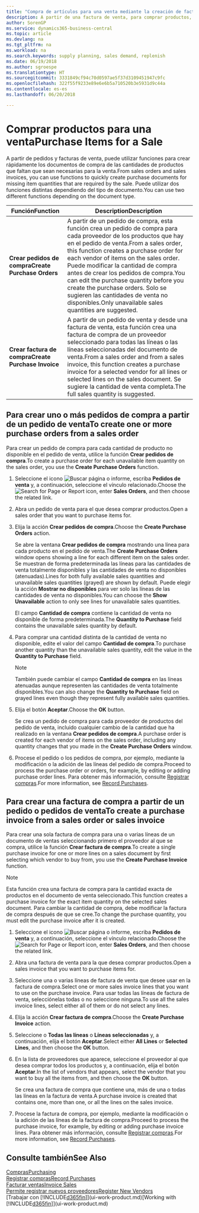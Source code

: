 ```yaml
---
title: "Compra de artículos para una venta mediante la creación de facturas de compra | Documentos de Microsoft"
description: A partir de una factura de venta, para comprar productos, puede crear una factura de compra de un proveedor.
author: SorenGP
ms.service: dynamics365-business-central
ms.topic: article
ms.devlang: na
ms.tgt_pltfrm: na
ms.workload: na
ms.search.keywords: supply planning, sales demand, replenish
ms.date: 06/19/2018
ms.author: sgroespe
ms.translationtype: HT
ms.sourcegitcommit: 3331849cf94c70d0597ae5f37d3109451947c9fc
ms.openlocfilehash: 322f55f9233e89e6e6b5a710520b3e5931d9c44a
ms.contentlocale: es-es
ms.lasthandoff: 06/20/2018

---
```

# <a name="purchase-items-for-a-sale"></a><span data-ttu-id="32363-103">Comprar productos para una venta</span><span class="sxs-lookup"><span data-stu-id="32363-103">Purchase Items for a Sale</span></span>
<span data-ttu-id="32363-104">A partir de pedidos y facturas de venta, puede utilizar funciones para crear rápidamente los documentos de compra de las cantidades de productos que faltan que sean necesarias para la venta.</span><span class="sxs-lookup"><span data-stu-id="32363-104">From sales orders and sales invoices, you can use functions to quickly create purchase documents for missing item quantities that are required by the sale.</span></span> <span data-ttu-id="32363-105">Puede utilizar dos funciones distintas dependiendo del tipo de documento.</span><span class="sxs-lookup"><span data-stu-id="32363-105">You can use two different functions depending on the document type.</span></span>  

|<span data-ttu-id="32363-106">Función</span><span class="sxs-lookup"><span data-stu-id="32363-106">Function</span></span>|<span data-ttu-id="32363-107">Description</span><span class="sxs-lookup"><span data-stu-id="32363-107">Description</span></span>|
|--------|-----------|
|<span data-ttu-id="32363-108">**Crear pedidos de compra**</span><span class="sxs-lookup"><span data-stu-id="32363-108">**Create Purchase Orders**</span></span>|<span data-ttu-id="32363-109">A partir de un pedido de compra, esta función crea un pedido de compra para cada proveedor de los productos que hay en el pedido de venta.</span><span class="sxs-lookup"><span data-stu-id="32363-109">From a sales order, this function creates a purchase order for each vendor of items on the sales order.</span></span> <span data-ttu-id="32363-110">Puede modificar la cantidad de compra antes de crear los pedidos de compra.</span><span class="sxs-lookup"><span data-stu-id="32363-110">You can edit the purchase quantity before you create the purchase orders.</span></span> <span data-ttu-id="32363-111">Solo se sugieren las cantidades de venta no disponibles.</span><span class="sxs-lookup"><span data-stu-id="32363-111">Only unavailable sales quantities are suggested.</span></span>
|<span data-ttu-id="32363-112">**Crear factura de compra**</span><span class="sxs-lookup"><span data-stu-id="32363-112">**Create Purchase Invoice**</span></span>|<span data-ttu-id="32363-113">A partir de un pedido de venta y desde una factura de venta, esta función crea una factura de compra de un proveedor seleccionado para todas las líneas o las líneas seleccionadas del documento de venta.</span><span class="sxs-lookup"><span data-stu-id="32363-113">From a sales order and from a sales invoice, this function creates a purchase invoice for a selected vendor for all lines or selected lines on the sales document.</span></span> <span data-ttu-id="32363-114">Se sugiere la cantidad de venta completa.</span><span class="sxs-lookup"><span data-stu-id="32363-114">The full sales quantity is suggested.</span></span>|

## <a name="to-create-one-or-more-purchase-orders-from-a-sales-order"></a><span data-ttu-id="32363-115">Para crear uno o más pedidos de compra a partir de un pedido de venta</span><span class="sxs-lookup"><span data-stu-id="32363-115">To create one or more purchase orders from a sales order</span></span>
<span data-ttu-id="32363-116">Para crear un pedido de compra para cada cantidad de producto no disponible en el pedido de venta, utilice la función **Crear pedidos de compra**.</span><span class="sxs-lookup"><span data-stu-id="32363-116">To create a purchase order for each unavailable item quantity on the sales order, you use the **Create Purchase Orders** function.</span></span>

1. <span data-ttu-id="32363-117">Seleccione el icono ![Buscar página o informe](media/ui-search/search_small.png "icono Buscar página o informe"), escriba **Pedidos de venta** y, a continuación, seleccione el vínculo relacionado.</span><span class="sxs-lookup"><span data-stu-id="32363-117">Choose the ![Search for Page or Report](media/ui-search/search_small.png "Search for Page or Report icon") icon, enter **Sales Orders**, and then choose the related link.</span></span>
2. <span data-ttu-id="32363-118">Abra un pedido de venta para el que desea comprar productos.</span><span class="sxs-lookup"><span data-stu-id="32363-118">Open a sales order that you want to purchase items for.</span></span>
3. <span data-ttu-id="32363-119">Elija la acción **Crear pedidos de compra**.</span><span class="sxs-lookup"><span data-stu-id="32363-119">Choose the **Create Purchase Orders** action.</span></span>

    <span data-ttu-id="32363-120">Se abre la ventana **Crear pedidos de compra** mostrando una línea para cada producto en el pedido de venta.</span><span class="sxs-lookup"><span data-stu-id="32363-120">The **Create Purchase Orders** window opens showing a line for each different item on the sales order.</span></span> <span data-ttu-id="32363-121">Se muestran de forma predeterminada las líneas para las cantidades de venta totalmente disponibles y las cantidades de venta no disponibles (atenuadas).</span><span class="sxs-lookup"><span data-stu-id="32363-121">Lines for both fully available sales quantities and unavailable sales quantities (grayed) are shown by default.</span></span> <span data-ttu-id="32363-122">Puede elegir la acción **Mostrar no disponibles** para ver solo las líneas de las cantidades de venta no disponibles.</span><span class="sxs-lookup"><span data-stu-id="32363-122">You can choose the **Show Unavailable** action to only see lines for unavailable sales quantities.</span></span>

    <span data-ttu-id="32363-123">El campo **Cantidad de compra** contiene la cantidad de venta no disponible de forma predeterminada.</span><span class="sxs-lookup"><span data-stu-id="32363-123">The **Quantity to Purchase** field contains the unavailable sales quantity by default.</span></span>
4. <span data-ttu-id="32363-124">Para comprar una cantidad distinta de la cantidad de venta no disponible, edite el valor del campo **Cantidad de compra**.</span><span class="sxs-lookup"><span data-stu-id="32363-124">To purchase another quantity than the unavailable sales quantity, edit the value in the **Quantity to Purchase** field.</span></span>

    > [!NOTE]  
    >   <span data-ttu-id="32363-125">También puede cambiar el campo **Cantidad de compra** en las líneas atenuadas aunque representen las cantidades de venta totalmente disponibles.</span><span class="sxs-lookup"><span data-stu-id="32363-125">You can also change the **Quantity to Purchase** field on grayed lines even though they represent fully available sales quantities.</span></span>
5. <span data-ttu-id="32363-126">Elija el botón **Aceptar**.</span><span class="sxs-lookup"><span data-stu-id="32363-126">Choose the **OK** button.</span></span>

    <span data-ttu-id="32363-127">Se crea un pedido de compra para cada proveedor de productos del pedido de venta, incluido cualquier cambio de la cantidad que ha realizado en la ventana **Crear pedidos de compra**.</span><span class="sxs-lookup"><span data-stu-id="32363-127">A purchase order is created for each vendor of items on the sales order, including any quantity changes that you made in the **Create Purchase Orders** window.</span></span>
7. <span data-ttu-id="32363-128">Procese el pedido o los pedidos de compra, por ejemplo, mediante la modificación o la adición de las líneas del pedido de compra.</span><span class="sxs-lookup"><span data-stu-id="32363-128">Proceed to process the purchase order or orders, for example, by editing or adding purchase order lines.</span></span> <span data-ttu-id="32363-129">Para obtener más información, consulte [Registrar compras](purchasing-how-record-purchases.md).</span><span class="sxs-lookup"><span data-stu-id="32363-129">For more information, see [Record Purchases](purchasing-how-record-purchases.md).</span></span>


## <a name="to-create-a-purchase-invoice-from-a-sales-order-or-sales-invoice"></a><span data-ttu-id="32363-130">Para crear una factura de compra a partir de un pedido o pedidos de venta</span><span class="sxs-lookup"><span data-stu-id="32363-130">To create a purchase invoice from a sales order or sales invoice</span></span>
<span data-ttu-id="32363-131">Para crear una sola factura de compra para una o varias líneas de un documento de ventas seleccionando primero el proveedor al que se compra, utilice la función **Crear factura de compra**.</span><span class="sxs-lookup"><span data-stu-id="32363-131">To create a single purchase invoice for one or more lines on a sales document by first selecting which vendor to buy from, you use the **Create Purchase Invoice** function.</span></span>

> [!NOTE]  
>   <span data-ttu-id="32363-132">Esta función crea una factura de compra para la cantidad exacta de productos en el documento de venta seleccionado.</span><span class="sxs-lookup"><span data-stu-id="32363-132">This function creates a purchase invoice for the exact item quantity on the selected sales document.</span></span> <span data-ttu-id="32363-133">Para cambiar la cantidad de compra, debe modificar la factura de compra después de que se cree.</span><span class="sxs-lookup"><span data-stu-id="32363-133">To change the purchase quantity, you must edit the purchase invoice after it is created.</span></span>  

1. <span data-ttu-id="32363-134">Seleccione el icono ![Buscar página o informe](media/ui-search/search_small.png "icono Buscar página o informe"), escriba **Pedidos de venta** y, a continuación, seleccione el vínculo relacionado.</span><span class="sxs-lookup"><span data-stu-id="32363-134">Choose the ![Search for Page or Report](media/ui-search/search_small.png "Search for Page or Report icon") icon, enter **Sales Orders**, and then choose the related link.</span></span>
2. <span data-ttu-id="32363-135">Abra una factura de venta para la que desea comprar productos.</span><span class="sxs-lookup"><span data-stu-id="32363-135">Open a sales invoice that you want to purchase items for.</span></span>
3. <span data-ttu-id="32363-136">Seleccione una o varias líneas de factura de venta que desee usar en la factura de compra.</span><span class="sxs-lookup"><span data-stu-id="32363-136">Select one or more sales invoice lines that you want to use on the purchase invoice.</span></span> <span data-ttu-id="32363-137">Para usar todas las líneas de factura de venta, selecciónelas todas o no seleccione ninguna.</span><span class="sxs-lookup"><span data-stu-id="32363-137">To use all the sales invoice lines, select either all of them or do not select any lines.</span></span>
4. <span data-ttu-id="32363-138">Elija la acción **Crear factura de compra**.</span><span class="sxs-lookup"><span data-stu-id="32363-138">Choose the **Create Purchase Invoice** action.</span></span>
5. <span data-ttu-id="32363-139">Seleccione o **Todas las líneas** o **Líneas seleccionadas** y, a continuación, elija el botón **Aceptar**.</span><span class="sxs-lookup"><span data-stu-id="32363-139">Select either **All Lines** or **Selected Lines**, and then choose the **OK** button.</span></span>  
6. <span data-ttu-id="32363-140">En la lista de proveedores que aparece, seleccione el proveedor al que desea comprar todos los productos y, a continuación, elija el botón **Aceptar**.</span><span class="sxs-lookup"><span data-stu-id="32363-140">In the list of vendors that appears, select the vendor that you want to buy all the items from, and then choose the **OK** button.</span></span>

    <span data-ttu-id="32363-141">Se crea una factura de compra que contiene una, más de una o todas las líneas en la factura de venta.</span><span class="sxs-lookup"><span data-stu-id="32363-141">A purchase invoice is created that contains one, more than one, or all the lines on the sales invoice.</span></span>
7. <span data-ttu-id="32363-142">Procese la factura de compra, por ejemplo, mediante la modificación o la adición de las líneas de la factura de compra.</span><span class="sxs-lookup"><span data-stu-id="32363-142">Proceed to process the purchase invoice, for example, by editing or adding purchase invoice lines.</span></span> <span data-ttu-id="32363-143">Para obtener más información, consulte [Registrar compras](purchasing-how-record-purchases.md).</span><span class="sxs-lookup"><span data-stu-id="32363-143">For more information, see [Record Purchases](purchasing-how-record-purchases.md).</span></span>

## <a name="see-also"></a><span data-ttu-id="32363-144">Consulte también</span><span class="sxs-lookup"><span data-stu-id="32363-144">See Also</span></span>
[<span data-ttu-id="32363-145">Compras</span><span class="sxs-lookup"><span data-stu-id="32363-145">Purchasing</span></span>](purchasing-manage-purchasing.md)  
[<span data-ttu-id="32363-146">Registrar compras</span><span class="sxs-lookup"><span data-stu-id="32363-146">Record Purchases</span></span>](purchasing-how-record-purchases.md)  
[<span data-ttu-id="32363-147">Facturar ventas</span><span class="sxs-lookup"><span data-stu-id="32363-147">Invoice Sales</span></span>](sales-how-invoice-sales.md)  
[<span data-ttu-id="32363-148">Permite registrar nuevos proveedores</span><span class="sxs-lookup"><span data-stu-id="32363-148">Register New Vendors</span></span>](purchasing-how-register-new-vendors.md)  
<span data-ttu-id="32363-149">[Trabajar con [!INCLUDE[d365fin](includes/d365fin_md.md)]](ui-work-product.md)</span><span class="sxs-lookup"><span data-stu-id="32363-149">[Working with [!INCLUDE[d365fin](includes/d365fin_md.md)]](ui-work-product.md)</span></span>

